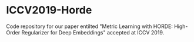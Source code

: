 # ICCV2019-Horde
Code repository for our paper entilted "Metric Learning with HORDE: High-Order Regularizer for Deep Embeddings" accepted at ICCV 2019.
